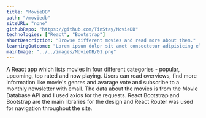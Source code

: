 ```yaml
---
title: "MovieDB"
path: "/moviedb"
siteURL: "none"
githubRepo: "https://github.com/TinStay/MovieDB"
technologies: ["React", "Bootstrap"]
shortDescription: "Browse different movies and read more about them."
learningOutcome: "Lorem ipsum dolor sit amet consectetur adipisicing elit. Ab mollitia dolores non obcaecati soluta fuga error iure perferendis reprehenderit quod."
mainImage: "../../images/MovieDB/01.png"
---
```

A React app which lists movies in four different categories - popular, upcoming, top rated and now playing. Users can read overviews, find more information like movie's genres and avarage vote and subscribe to a monthly newsletter with email. The data about the movies is from the Movie Database API and I used axios for the requests. React Bootstrap and Bootstrap are the main libraries for the design and React Router was used for navigation throughout the site.